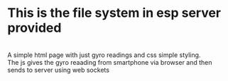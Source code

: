 # This is the file system in esp server provided
<br>A simple html page with just gyro readings and css simple styling.
<br>The js gives the gyro reaading from smartphone via browser and then sends to server using web sockets
